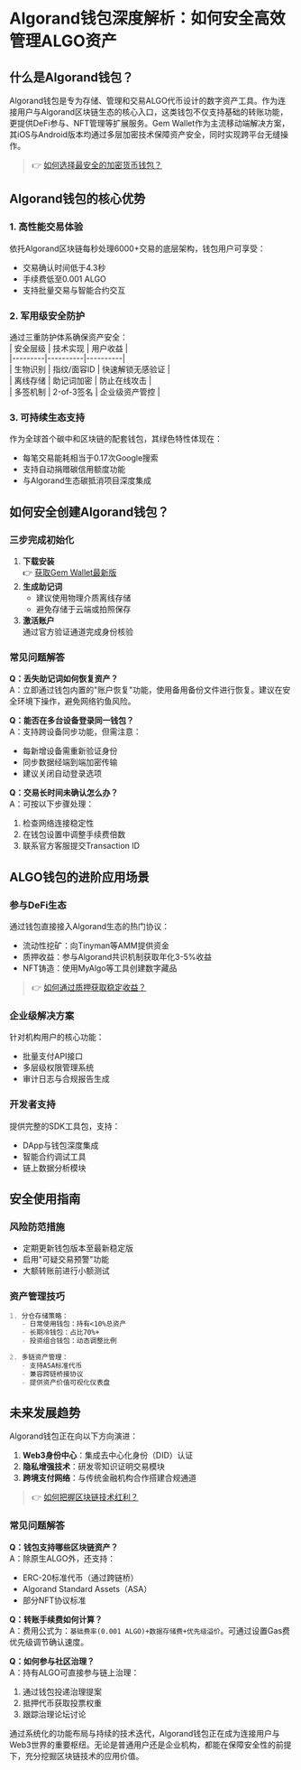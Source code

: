 # Algorand钱包深度解析：如何安全高效管理ALGO资产  

## 什么是Algorand钱包？  

Algorand钱包是专为存储、管理和交易ALGO代币设计的数字资产工具。作为连接用户与Algorand区块链生态的核心入口，这类钱包不仅支持基础的转账功能，更提供DeFi参与、NFT管理等扩展服务。Gem Wallet作为主流移动端解决方案，其iOS与Android版本均通过多层加密技术保障资产安全，同时实现跨平台无缝操作。  

> 👉 [如何选择最安全的加密货币钱包？](https://bit.ly/okx_welcome)  

## Algorand钱包的核心优势  

### 1. 高性能交易体验  
依托Algorand区块链每秒处理6000+交易的底层架构，钱包用户可享受：  
- 交易确认时间低于4.3秒  
- 手续费低至0.001 ALGO  
- 支持批量交易与智能合约交互  

### 2. 军用级安全防护  
通过三重防护体系确保资产安全：  
| 安全层级 | 技术实现 | 用户收益 |  
|---------|----------|----------|  
| 生物识别 | 指纹/面容ID | 快速解锁无感验证 |  
| 离线存储 | 助记词加密 | 防止在线攻击 |  
| 多签机制 | 2-of-3签名 | 企业级资产管控 |  

### 3. 可持续生态支持  
作为全球首个碳中和区块链的配套钱包，其绿色特性体现在：  
- 每笔交易能耗相当于0.17次Google搜索  
- 支持自动捐赠碳信用额度功能  
- 与Algorand生态碳抵消项目深度集成  

## 如何安全创建Algorand钱包？  

### 三步完成初始化  
1. **下载安装**  
   👉 [获取Gem Wallet最新版](https://bit.ly/okx_welcome)  
2. **生成助记词**  
   - 建议使用物理介质离线存储  
   - 避免存储于云端或拍照保存  
3. **激活账户**  
   通过官方验证通道完成身份核验  

### 常见问题解答  

**Q：丢失助记词如何恢复资产？**  
A：立即通过钱包内置的"账户恢复"功能，使用备用备份文件进行恢复。建议在安全环境下操作，避免网络钓鱼风险。  

**Q：能否在多台设备登录同一钱包？**  
A：支持跨设备同步功能，但需注意：  
- 每新增设备需重新验证身份  
- 同步数据经端到端加密传输  
- 建议关闭自动登录选项  

**Q：交易长时间未确认怎么办？**  
A：可按以下步骤处理：  
1. 检查网络连接稳定性  
2. 在钱包设置中调整手续费倍数  
3. 联系官方客服提交Transaction ID  

## ALGO钱包的进阶应用场景  

### 参与DeFi生态  
通过钱包直接接入Algorand生态的热门协议：  
- 流动性挖矿：向Tinyman等AMM提供资金  
- 质押收益：参与Algorand共识机制获取年化3-5%收益  
- NFT铸造：使用MyAlgo等工具创建数字藏品  

> 👉 [如何通过质押获取稳定收益？](https://bit.ly/okx_welcome)  

### 企业级解决方案  
针对机构用户的核心功能：  
- 批量支付API接口  
- 多层级权限管理系统  
- 审计日志与合规报告生成  

### 开发者支持  
提供完整的SDK工具包，支持：  
- DApp与钱包深度集成  
- 智能合约调试工具  
- 链上数据分析模块  

## 安全使用指南  

### 风险防范措施  
- 定期更新钱包版本至最新稳定版  
- 启用"可疑交易预警"功能  
- 大额转账前进行小额测试  

### 资产管理技巧  
```markdown
1. 分仓存储策略：
   - 日常使用钱包：持有<10%总资产
   - 长期冷钱包：占比70%+
   - 投资组合钱包：动态调整比例

2. 多链资产管理：
   - 支持ASA标准代币  
   - 兼容跨链桥接协议  
   - 提供资产价值可视化仪表盘
```

## 未来发展趋势  

Algorand钱包正在向以下方向演进：  
1. **Web3身份中心**：集成去中心化身份（DID）认证  
2. **隐私增强技术**：研发零知识证明交易模块  
3. **跨境支付网络**：与传统金融机构合作搭建合规通道  

> 👉 [如何把握区块链技术红利？](https://bit.ly/okx_welcome)  

### 常见问题解答  

**Q：钱包支持哪些区块链资产？**  
A：除原生ALGO外，还支持：  
- ERC-20标准代币（通过跨链桥）  
- Algorand Standard Assets（ASA）  
- 部分NFT协议标准  

**Q：转账手续费如何计算？**  
A：费用公式为：`基础费率(0.001 ALGO)+数据存储费+优先级溢价`。可通过设置Gas费优先级调节确认速度。  

**Q：如何参与社区治理？**  
A：持有ALGO可直接参与链上治理：  
1. 通过钱包投递治理提案  
2. 抵押代币获取投票权重  
3. 跟踪治理论坛讨论  

通过系统化的功能布局与持续的技术迭代，Algorand钱包正在成为连接用户与Web3世界的重要枢纽。无论是普通用户还是企业机构，都能在保障安全性的前提下，充分挖掘区块链技术的应用价值。